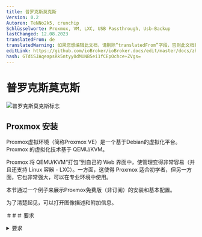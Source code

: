 ```yaml
---
title: 普罗克斯莫克斯
Version: 0.2
Autoren: TeNNo2k5, crunchip
Schlüsselworte: Proxmox, VM, LXC, USB Passthrough, Usb-Backup
lastChanged: 12.08.2023
translatedFrom: de
translatedWarning: 如果您想编辑此文档，请删除“translatedFrom”字段，否则此文档将再次自动翻译
editLink: https://github.com/ioBroker/ioBroker.docs/edit/master/docs/zh-cn/install/proxmox.md
hash: GTdiSJAqeapsRk5ntyy0dMUNB5ei1fCEpOchce+ZVgs=
---
```

# 普罗克斯莫克斯
![普罗克斯莫克斯标志](../../de/install/media/proxmox/Proxmox-logo-860.png)

## Proxmox 安装
Proxmox虚拟环境（简称Proxmox VE）是一个基于Debian的虚拟化平台。 Proxmox 的虚拟化技术基于 QEMU/KVM。

Proxmox 将 QEMU/KVM“打包”到自己的 Web 界面中，使管理变得非常容易（并且还支持 Linux 容器 - LXC）。一方面，这使得 Proxmox 适合初学者，但另一方面，它也非常强大，可以在专业环境中使用。

本节通过一个例子来展示Proxmox免费版（非订阅）的安装和基本配置。

为了清楚起见，可以打开图像描述和附加信息。

＃＃＃ 要求
<details><summary>要求</summary>

- 64位CPU
- CPU 和主板必须支持 Intel VT/AMD-V 虚拟化，并且必须在 BIOS 中激活。
- 1 GB RAM（仅适用于 Proxmox）——根据要操作的虚拟机数量，这里当然需要更多 RAM。因此，建议至少使用 8 GB 或更好的 16 GB RAM。

</详情>

### 创建 ISO 映像/可启动 USB 记忆棒
首先，您需要一个 ISO 映像，可以从 [Proxmox下载页面](https://www.proxmox.com/de/downloads/category/iso-images-pve) 下载。

<details><summary>Proxmox 异</summary>

![proxmox-iso](../../de/install/media/proxmox/proxmox-iso.png)

</详情>

安装时，必须使用此 ISO 映像创建可启动 USB 记忆棒。其内存至少应为 2 GB。创建可启动棒的方法有多种，请参阅[准备安装介质](https://pve.proxmox.com/wiki/Prepare_Installation_Media#_instructions_for_windows)

＃＃＃ 安装
必须在 UEFI/BIOS 中配置系统，以便可以从 USB 设备引导。插入 U 盘后，稍等片刻就会出现 Proxmox 安装菜单（如果没有出现，您也可以手动指定 U 盘作为启动介质（在大多数主板上，您可以使用 F8 或 F11 执行此操作）。

只需在安装菜单中选择“**安装 Proxmox VE**”即可。

<details><summary>安装菜单</summary>

![安装菜单](../../de/install/media/proxmox/installationsmenü.png)

</详情>

下一步是同意使用条款 (EULA)。

<details><summary>尤拉</summary>

![尤拉](../../de/install/media/proxmox/eula.png)

</详情>

接下来是选择要安装 Proxmox 的硬盘驱动器。如果服务器上安装了多个硬盘，请务必选择正确的硬盘！

<details><summary>硬盘选择</summary>

![硬盘选择](../../de/install/media/proxmox/festplattenauswahl.png)

</详情>

您还可以使用 **选项** 按钮指定安装硬盘驱动器的其他参数：

<details><summary>高级选项硬盘</summary>

![硬盘选项](../../de/install/media/proxmox/harddisk-options.png)

</详情>

Proxmox 使用 [逻辑卷管理器](https://de.wikipedia.org/wiki/Logical_Volume_Manager) (LVM)。通过此处的高级选项，可以对 LVM 等进行详细配置。
安装程序创建一个名为 pve 的卷组 (VG) 和名为 root（这里安装了 Proxmox 本身）的附加逻辑卷 (LV)、数据（存储 VM 虚拟磁盘的存储）和交换（这里交换文件已存储）。

<details><summary>通过高级设置，可以在此处指定某些参数：</summary>

- 文件系统：在这里您可以选择文件系统。这里的默认值是 ext4，在大多数情况下这是一个不错的选择。如果主机系统上有多个可用硬盘驱动器（以及大量 RAM），则具有适当 RAID 级别的 zfs 选项非常有意义。在这种情况下，您应该已经从根本上处理过 ZFS。
- hdsize：指定 Proxmox 应该使用的总硬盘大小。在这里，您通常选择整个硬盘驱动器大小，除非您想稍后添加更多分区。
- swapsize：确定交换卷的大小。这里的标准与内置内存大小相同，但最小为 4 GB，最大为 8 GB。
- maxroot：指定根卷（Proxmox 本身）的最大大小。 **这里需要提到的是，在基本安装时，后面需要的模板和iso镜像也存放在这里。**
- minfree：LVM 卷组 pve 上要释放的空间。如果磁盘大于 128 GB，则默认保留 16 GB 可用空间（LVM 始终需要一些可用内存来创建快照）。
- maxvz：设置数据卷的最大大小。

</详情>

通常您可以将所有选项保留为默认设置（即此处未指定任何内容）。这些已经针对大多数安装进行了最佳设置。

选择 Proxmox 的硬盘驱动器后，将请求本地化选项（国家/地区、时间和相关的键盘布局）：

<details><summary>本土化</summary>

![地点](../../de/install/media/proxmox/location.png)

</详情>

然后输入 root 用户的密码。此处还要求提供电子邮件地址。用于在出现重要系统消息时向此处指定的地址发送电子邮件。但是，这不一定是真实的电子邮件地址（然后作为管理员，您将不再通过电子邮件收到重要系统事件的通知）。

<details><summary>密码和电子邮件</summary>

![密码](../../de/install/media/proxmox/password.png)

</详情>

安装程序的下一步涉及网络设置。您可以从相应的界面中进行选择。主机名可以自由选择，但还必须指定DNS域。
作为 Fritzbox 用户的示例，它将是 `hostname.fritz.box`。
对于 IP 地址，最好指定静态 IP 地址（无 DHCP）。这包括 IP 地址本身（如 CIDR 表示法）、网关 IP（通常是路由器的 IP 地址）和要使用的 DNS 服务器（在私有环境中通常也是路由器的 IP 地址）。 Proxmox 通常会自动检测网络。

<details><summary>网络</summary>

![网络](../../de/install/media/proxmox/network.png)

</详情>

最后显示安装摘要：

<details><summary>概括</summary>

![概括](../../de/install/media/proxmox/zusammenfassung.png)

</详情>

通过检查设置并单击安装来安装系统。

<details><summary>安装</summary>

![安装](../../de/install/media/proxmox/installation.png)

</详情>

稍等片刻后，安装完成，必须重新启动系统（为此，请先移除带有 ISO 映像的 USB 记忆棒）。

然后您将看到终端。有关如何访问系统的说明已显示在此处：

<details><summary>安慰</summary>

![安慰](../../de/install/media/proxmox/konsole.png)

</详情>

现在它在浏览器中继续（例如 https://10.1.1.89:8006）。但是，首先会显示警告。这是因为在安装过程中生成了自签名证书，浏览器当然不知道该证书。此时您可以安全地忽略此消息 - 连接肯定是通过 HTTPS 加密的。该消息本身取决于浏览器。在此示例中，单击“**高级**”，然后单击“**继续到 10.1.1.89（不安全）**”

<details><summary>数据保护错误</summary>

![数据保护错误](../../de/install/media/proxmox/datenschutzfehler.png)

</详情>

然后使用 root 用户和安装期间选择的密码登录。您可以**首先**将此处的语言更改为德语，否则Proxmox界面将以英语显示，并且您无需再次输入用户名和密码。

<details><summary>登记</summary>

![登记](../../de/install/media/proxmox/anmeldung.png)

</详情>

登录后，您将立即收到一条消息，提示您没有该服务器的有效订阅。首先单击“确定”确认此消息。

<details><summary>订阅</summary>

![订阅](../../de/install/media/proxmox/subskription.png)

</详情>

现在必须调整 Proxmox 软件包源，以便您可以接收更新。

<details><summary>包来源</summary>

![包来源](../../de/install/media/proxmox/paketquellen.png)

</详情>

为此，**非订阅存储库**被添加到包源中。这可以在 Proxmox 实例的菜单`Updates > Repositories`下完成。可以使用“添加”按钮添加非订阅存储库：

<details><summary>非订阅</summary>

![没有订阅](../../de/install/media/proxmox/no-subscription.png)

</详情>

现在**企业存储库**应该被停用。为此，只需在存储库视图中选择 pve-enterprise 存储库，然后单击 **停用** 按钮。

存储库的配置如下所示：

<details><summary>企业存储库</summary>

![企业](../../de/install/media/proxmox/enterprise.png)

</详情>

＃＃＃ 更新
更改软件包源后，应执行初始系统更新。最好的方法是通过网络界面：

<details><summary>更新</summary>

![更新](../../de/install/media/proxmox/updates.png)

</详情>

只需选择所需的 Proxmox 节点（例如“pve”），然后单击“更新”下的“**更新**”。所谓的任务查看器在此处打开，当系统上执行任何活动时始终会显示该任务查看器。现在可以再次关闭任务查看器。顺便说一句，当显示任务查看器时，您不必等到任务完成（“任务确定”）；该对话框始终可以直接再次关闭 - 任务本身继续在后台运行。
如果现在有可用更新，则可以通过单击“**升级**”来安装它们。

然后，Web 控制台将在此处打开，您可以监控进度。

<details><summary>网页控制台</summary>

![网络控制台](../../de/install/media/proxmox/web-konsole.png)

</详情>

当然也可以通过命令行（例如通过 SSH）更新 Proxmox 服务器：

~~~ apt update && apt dist-upgrade ~~~

这里唯一重要的是你使用 **apt dist-upgrade** （在“普通”Debian/Ubuntu 机器上你倾向于使用 apt Upgrade）。然而，“dist-upgrade”对于 Proxmox 来说很重要，因为它更好地解决了操作 Proxmox 所需的依赖关系。

从这方面来看，Proxmox 的基本配置现已完成。如果您想更详细地了解 Proxmox，值得查看[Proxmox Wiki](https://pve.proxmox.com/wiki/Main_Page) 或在 [官方论坛](https://forum.proxmox.com/)。

---

## Proxmox - 创建虚拟 Qemu/KVM 机器 (VM) + 随后安装 ioBroker
本示例指南展示了如何创建 [虚拟机](https://pve.proxmox.com/wiki/Qemu/KVM_Virtual_Machines) (debian11)，然后在其中安装 ioBroker。

当然可以使用 Ubuntu 而不是 Debian，但请确保使用 Ubuntu Server **LTS 版本**。

为了清楚起见，可以打开图像描述和附加信息。

### 1 - 下载 ISO 映像
首先，您需要一个 [ISO镜像](https://www.debian.org/distrib/)（64 位 PC Netinst ISO），必须在基本安装中将其加载到根目录（本地）中（如果未创建其他驱动器）。

为此，请转至本地 > ISO 映像。有两个选择。

- 使用**上传**按钮，可以将之前存储在计算机上的ISO上传到Proxmox主机。
- **从 URL 下载** 可以通过 URL 将 ISO 直接下载到主机。为此，请复制 64 位 PC Netinst ISO 的链接地址（鼠标右键），粘贴 URL 并单击“**查询 URL**”来检索它。最后单击“**下载**”，现在将直接下载 ISO。

<details><summary>下载ISO</summary>

![虚拟机iso](../../de/install/media/proxmox/vm-iso.png)

![虚拟机 isourl](../../de/install/media/proxmox/vm-isourl.png)

</详情>

### 2 - 创建虚拟机
单击蓝色的 **创建 VM** 按钮，将打开一个窗口，必须在其中进行以下设置。

- 一般：分配主机名和密码，指定ID（从100开始），可以更改，但以后不能更改。
- 操作系统：存储选择（本地）和 ISO 映像 (debian-11-netinst.iso)
- 系统：一切保持默认设置，**检查 Qemu Agent**
- 磁盘：存储local-lvm，磁盘大小10GB（10-20GB应该足够了，以后可以更改，但这里不再进一步描述）。
- CPU：取决于计算机的强大程度（也可以随时调整，VM必须重新启动）
- 内存：以 MiB 为单位的 RAM 大小（也可以随时调整，必须重新启动 VM）
- 网络：vmbr0，其他一切保持指定
- 确认：在这里您可以再次看到摘要（勾选**创建后开始**），然后单击**完成**来创建虚拟机。

<details><summary>图像系列创建VM</summary>

![虚拟机通用](../../de/install/media/proxmox/vm-allgemein.png)

![虚拟机操作系统](../../de/install/media/proxmox/vm-os.png)

![虚拟机系统](../../de/install/media/proxmox/vm-system.png)

![虚拟机磁盘](../../de/install/media/proxmox/vm-disks.png)

![虚拟机CPU](../../de/install/media/proxmox/vm-cpu.png)

![虚拟机存储](../../de/install/media/proxmox/vm-speicher.png)

![虚拟机网络](../../de/install/media/proxmox/vm-netzwerk.png)

![虚拟机确认](../../de/install/media/proxmox/vm-bestätigen.png)

</详情>

### 3 - Debian 安装
VM 启动后，转到 VM 控制台并启动 **安装**。

<details><summary>安慰</summary>

![虚拟机安装](../../de/install/media/proxmox/vm-install.png)

</详情>

您将被引导完成安装，并且必须在此过程中进行一些设置。您需要使用 Tab 键、空格键和箭头键来操作它。由于尺寸的原因，这一系列图像中可以找到各种镜头。

<span style="color:red">**危险！ - 不得指定 root 密码。**</span>

一个通知：

不要选择 **iobroker** 作为您的用户名，因为这已在系统内部使用。

<details><summary>图像系列 Debian 安装</summary>

![虚拟机-1](../../de/install/media/proxmox/vm-1.png)

![VM-2](../../de/install/media/proxmox/vm-2.png)

![VM-3](../../de/install/media/proxmox/vm-3.png)

![VM-4](../../de/install/media/proxmox/vm-4.png)

![VM-5](../../de/install/media/proxmox/vm-5.png)

![VM-6](../../de/install/media/proxmox/vm-6.png)

![VM-7](../../de/install/media/proxmox/vm-7.png)

![VM-8](../../de/install/media/proxmox/vm-8.png)

![VM-9](../../de/install/media/proxmox/vm-9.png)

![VM-10](../../de/install/media/proxmox/vm-10.png)

![VM-11](../../de/install/media/proxmox/vm-11.png)

![VM-12](../../de/install/media/proxmox/vm-12.png)

![VM-13](../../de/install/media/proxmox/vm-13.png)

![VM-14](../../de/install/media/proxmox/vm-14.png)

![VM-15](../../de/install/media/proxmox/vm-15.png)

![VM-16](../../de/install/media/proxmox/vm-16.png)

![VM-17](../../de/install/media/proxmox/vm-17.png)

![VM-18](../../de/install/media/proxmox/vm-18.png)

![VM-19](../../de/install/media/proxmox/vm-19.png)

![VM-20](../../de/install/media/proxmox/vm-20.png)

![VM-21](../../de/install/media/proxmox/vm-21.png)

![VM-22](../../de/install/media/proxmox/vm-22.png)

![VM-23](../../de/install/media/proxmox/vm-23.png)

![VM-24](../../de/install/media/proxmox/vm-24.png)

![VM-25](../../de/install/media/proxmox/vm-25.png)

![VM-26](../../de/install/media/proxmox/vm-26.png)

</详情>

### 4 - 设置虚拟机
重新启动虚拟机，然后使用安装时分配的“用户名”和“密码”登录。然后是命令

~~~ IP地址~~~

已找到 IP 地址。这是通过 ssh 远程连接到虚拟机所必需的，如下一步所示。

<details><summary>IP地址</summary>

![虚拟机IP地址](../../de/install/media/proxmox/vm-ipaddr.png)

</详情>

现在可以通过 ssh（例如 Putty）访问虚拟机。在这里您还可以使用“用户名”和“密码”再次登录。
然后可以将网络地址从 **dhcp** 更改为 **静态**。 （推荐用于服务器操作）

~~~ sudo nano /etc/network/interfaces ~~~

<details><summary>网络/接口</summary>

![虚拟机纳米](../../de/install/media/proxmox/vm-nano.png)

![vm-dhcp](../../de/install/media/proxmox/vm-dhcp.png)

![虚拟机静态](../../de/install/media/proxmox/vm-statisch.png)

</详情>

使用组合键 CTRL + o 保存编辑器中的更改，然后按 ENTER，CTRL + x 退出编辑器。

对 IP 的更改仅在重新启动 VM 后才会生效。但在此之前，会检查 Qemu 访客代理是否处于活动状态

~~~ sudo systemctl status qemu-guest-agent ~~~

<details><summary>客座代理</summary>

![vm-qemuguest](../../de/install/media/proxmox/vm-qemuguest.png)

</详情>

<span style="color:orange">**危险！ - 对于 Ubuntu 安装，必须安装并启动 Qemu Guest Agent。**</span>

为此的命令：

~~~ sudo apt-get install qemu-guest-agent sudo systemctl start qemu-guest-agent ~~~

此外，为了能够安装 iobroker，必须重新安装 **curl**。
~~~ sudo apt安装curl ~~~

<details><summary>重新安装卷曲</summary>

![虚拟机卷曲](../../de/install/media/proxmox/vm-curl.png)

</详情>

要在 VM 中传递设备 (USB)，请选择 VM > 硬件 > 添加 > USB 设备 > 制造商/设备 ID。此处列出了所有连接的设备。

<details><summary>USB设备</summary>

![虚拟机USB](../../de/install/media/proxmox/vm-usb.png)

</详情>

为了使 VM 在计算机重新启动后也能自动启动 (Proxmox)，必须在 VM 选项中激活此项。

<details><summary>启动选项</summary>

![虚拟机启动](../../de/install/media/proxmox/vm-booten.png)

</详情>

VM 的安装和设置现已完成。现在可以重新启动 VM，然后可以安装 ioBroker。

---

## Proxmox - 创建 Linux 容器 (LXC) + 随后安装 ioBroker
本示例指南展示了如何创建 [LXC集装箱](https://pve.proxmox.com/wiki/Linux_Container) (debian11)，然后在其中安装 ioBroker。

为了清楚起见，可以打开图像描述和附加信息。

### 1 - 下载容器模板
首先，需要一个模板，在基本安装中必须将其加载到根目录（本地）中（如果没有创建其他驱动器）。

为此，请转至本地 > 容器模板。单击 **模板** 将打开一个选择列表。这里选择 debian-11-standard(bullseye) 并点击下载。

<details><summary>下载模板</summary>

![当地的](../../de/install/media/proxmox/local.png)

![模板](../../de/install/media/proxmox/templates.png)

![模板加载](../../de/install/media/proxmox/template-laden.png)

</详情>

### 2 - 创建 LXC
单击蓝色的 **创建 CT** 按钮，将打开一个窗口，现在必须在其中进行以下设置。

- 常规：分配主机名和密码，指定 ID（以 100 开头），但可以更改。
- 模板：存储选择（本地）和模板（debian-11-standard）
- 磁盘：分配磁盘大小（不要太大，可以随时放大）
- CPU：取决于电脑的强大程度（也可以随时调整）
- 内存：RAM/交换分配（可以随时调整，甚至在操作期间）
- 网络：静态 IP/CIDR 分配、网关，如果未设置 IPv6，则设置为 SLAAC
- DNS：通常不做任何更改（使用来自主机的值）
- 确认：摘要，（勾选**创建后开始**），然后单击**完成**以创建容器。

<details><summary>图像系列 创建 CT</summary>

![个人经历](../../de/install/media/proxmox/pve.png)

![LXC-将军](../../de/install/media/proxmox/lxc-allgemein.png)

![LXC模板](../../de/install/media/proxmox/lxc-template.png)

![lxc磁盘](../../de/install/media/proxmox/lxc-disks.png)

![中央处理器](../../de/install/media/proxmox/lxc-cpu.png)

![内存](../../de/install/media/proxmox/lxc-speicher.png)

![LXC网络](../../de/install/media/proxmox/lxc-netzwerk.png)

![域名解析](../../de/install/media/proxmox/lxc-dns.png)

![lxc-确认](../../de/install/media/proxmox/lxc-bestätigen.png)

![lxc 任务查看器](../../de/install/media/proxmox/lxc-taskviewer.png)

</详情>

### 3 - 设置 LXC
现在容器已经启动了，进入LXC控制台

<details><summary>安慰</summary>

![LXC控制台](../../de/install/media/proxmox/lxc-konsole.png)

</详情>

在这里，您首先使用之前分配的密码（创建 LXC 时分配的密码）以 root 身份登录并将其更新。

~~~ apt 更新 && apt 升级 ~~~

<details><summary>升级</summary>

![LXC升级](../../de/install/media/proxmox/lxc-upgrade.png)

</详情>

立即指出时区仍需设置。

~~~ dpkg-重新配置tzdata ~~~

<details><summary>时区</summary>

![LXC-tz数据](../../de/install/media/proxmox/lxc-tzdata.png)

![LXC区](../../de/install/media/proxmox/lxc-area.png)

![LXC 时区](../../de/install/media/proxmox/lxc-timezone.png)

</详情>

现在 **sudo** 和 **curl** 将被安装。需要 Sudo 才能正确创建将来在控制台上使用的用户，如下一步所示。在最后一步中需要使用 Curl 来检索 ioBroker 安装脚本。

~~~ apt install sudo curl ~~~

<details><summary>重新安装</summary>

![lxc须藤](../../de/install/media/proxmox/lxc-sudo.png)

</详情>

现在您创建未来的用户。在这种情况下替换“用户名”。为用户分配密码。其余的可以用ENTER确认。

一个通知：

不要选择 **iobroker** 作为您的用户名，因为这已在系统内部使用。

~~~ 添加用户 用户名 ~~~

然后必须将用户分配到 sudo 组。

~~~ usermod -aG sudo 用户名 ~~~

<details><summary>创建用户</summary>

![lxc添加用户](../../de/install/media/proxmox/lxc-adduser.png)

</详情>

最后一步，在安装ioBroker之前，注销一次

~~~退出~~~

然后用新用户登录。现在可以安装 iobroker。

<details><summary>注销并使用用户登录</summary>

![lxc用户登录](../../de/install/media/proxmox/lxc-useranmeldung.png)

</详情>

为了使 LXC 即使在计算机重新启动 (Proxmox) 后也能自动启动，必须在容器选项中激活它。

<details><summary>启动选项</summary>

![lxc启动](../../de/install/media/proxmox/lxc-booten.png)

</详情>

---

## 安装 ioBroker
安装 ioBroker 所需的只是一个命令。

~~~curl -sLf https://iobroker.net/install.sh |重击-~~~

安装步骤分为4步，全自动。

- 安装先决条件 (1/4)
- 创建ioBroker用户和目录（2/4）
- 安装 ioBroker (3/4)
- 完成安装 (4/4)

<details><summary>安装人员</summary>

![iobroker安装程序](../../de/install/media/proxmox/iobroker-installer.png)

![iobroker-安装程序1](../../de/install/media/proxmox/iobroker-installer1.png)

![iobroker-安装程序2](../../de/install/media/proxmox/iobroker-installer2.png)

![iobroker-installer3](../../de/install/media/proxmox/iobroker-installer3.png)

</详情>

当最后出现以下内容时，说明安装成功。

~~~ ioBroker安装成功在浏览器中打开http://10.1.1.222:8081，开始配置！ ~~~

这也意味着现在可以通过该地址在浏览器中访问ioBroker。如果一切正常，没有任何问题，您将看到 ioBroker 设置。现在，助手将指导您完成几个步骤。

<details><summary>图片系列 ioBroker 助手</summary>

![iobroker 设置](../../de/install/media/proxmox/iobroker-setup.png)

![iobroker 设置1](../../de/install/media/proxmox/iobroker-setup1.png)

![iobroker 设置2](../../de/install/media/proxmox/iobroker-setup2.png)

![iobroker设置3](../../de/install/media/proxmox/iobroker-setup3.png)

![iobroker设置4](../../de/install/media/proxmox/iobroker-setup4.png)

![iobroker设置5](../../de/install/media/proxmox/iobroker-setup5.png)

![iobroker设置6](../../de/install/media/proxmox/iobroker-setup6.png)

</详情>

然后，您可以选择搜索设备和服务。可以自动创建所需的适配器/实例。

<details><summary>图片系列设备/服务搜索</summary>

![设备搜索](../../de/install/media/proxmox/gerätesuche.png)

![实例](../../de/install/media/proxmox/instanzen.png)

![iobroker就绪](../../de/install/media/proxmox/iobroker-fertig.png)

</详情>

ioBroker 安装现已完成。根据应用和愿望，可以随时安装额外的适配器。

---

## Proxmox - LXC（Linux 容器）-> 传递 USB 设备
这部分说明逐步解释了如何将 Proxmox 中的 USB 设备（USB 直通）传递到 LXC（Linux 容器）。

使用VM，可以直接通过Proxmox Web界面传递USB设备；使用Linux容器，目前必须手动编辑lxc配置文件。

这些说明描述了如何集成 **Texas Instruments Inc. CC2531** Zigbee 棒，但相同的步骤也可类似地用于其他 Zigbee 棒（ConBee、CC2652P 等）或除 USB 网络设备之外的其他 USB 设备可以使用（蓝牙/WLAN）。

* 本部分说明使用 Proxmox 7.1 版。

### 1.) 收集有关 USB 设备的信息
<details>

建立与 Proxmox 的 SSH 连接：

~~~ ssh root@IP地址~~~

<span style="color:red">**如果 USB 设备已连接到 Proxmox 主机，请暂时拔下该设备。**</span>

以下命令列出 Proxmox 主机上当前连接的所有 USB 设备：

~~~lsusb~~~

![proxmoxlxc00](../../de/install/media/proxmox/proxmoxlxc00.PNG)

现在将要集成的USB设备插入Proxmox主机并再次执行lsusb命令

![proxmoxlxc01](../../de/install/media/proxmox/proxmoxlxc01.PNG)

在屏幕截图中，您可以看到列出了 USB 总线编号：**001** 和设备编号：**003** 的新设备。

除其他外，使用以下命令需要此信息：从设备输出**主设备号**：

~~~ ls -l /dev/bus/usb/001/003 ~~~

在命令中使用 USB 总线编号和设备编号的输出非常重要！

***ls -l /dev/bus/usb/USB 总线编号/设备编号***

![proxmoxlxc02](../../de/install/media/proxmox/proxmoxlxc02.PNG)

在此示例中，USB 设备的主设备号为 **189**，请在文本文件中记下您的设备的值，并附注：#1

![proxmoxlxc03](../../de/install/media/proxmox/proxmoxlxc03.PNG)

接下来，我们输出 USB 设备的唯一 id，并在文本文件中用注释记下输出值：#2

~~~ ls /dev/serial/by-id/ ~~~

![proxmoxlxc04](../../de/install/media/proxmox/proxmoxlxc04.PNG)

![proxmoxlxc05](../../de/install/media/proxmox/proxmoxlxc05.PNG)

最后一步，输出 ttyACM 的主设备号并用注释注明：#3：

~~~ ls -l /dev/ttyACM* ~~~

![proxmoxlxc06](../../de/install/media/proxmox/proxmoxlxc06.PNG)

>*如果没有输出，请使用“ls -l /dev/serial/by-id/”检查USB设备是否被系统集成为ttyUSB，如果是，请替换以下所有引用**ttyACM的命令... **通过** tyUSB...** 如果没有输出出现，则它不是 USB CDC 类设备（串行通信），因此可以忽略集成 ttyACM 的所有要点。*

因此，我们注意到 USB 设备中集成到 lxc 配置文件中所需的 **三个** 值。

![proxmoxlxc07](../../de/install/media/proxmox/proxmoxlxc07.PNG)

</详情>

### 2.) 编辑LXC配置文件
<details>

使用以下命令切换到 Proxmox 主机上的 LXC 配置目录：

~~~ cd /etc/pve/lxc ~~~

配置文件的 ID 号与创建 lxc 时分配的 ID 号相同！

![proxmoxlxc08](../../de/install/media/proxmox/proxmoxlxc08.PNG)

![proxmoxlxc09](../../de/install/media/proxmox/proxmoxlxc09.PNG)

在编辑配置文件之前，应创建备份副本：

~~~ cp 201.conf 201.conf.backup ~~~

![proxmoxlxc10](../../de/install/media/proxmox/proxmoxlxc10.PNG)

现在使用 vi 或 nano 编辑配置文件：

~~~ Nano 201.conf ~~~

![proxmoxlxc11](../../de/install/media/proxmox/proxmoxlxc11.PNG)

在配置文件末尾添加以下内容：

~~~ lxc.cgroup2.devices.allow：c 189：* rwm lxc.mount.entry：usb-Texas_Instruments_TI_CC2531_USB_CDC___0X00124B0012023529-if00 dev/serial/by-id/usb-Texas_Instruments_TI_CC2531_USB_CDC___0 X00124 B0012023529-if00 无绑定，可选，创建=文件

lxc.cgroup2.devices.allow: c 166:* rwm lxc.mount.entry: /dev/ttyACM0 dev/ttyACM0 none 绑定，可选，创建=文件 ~~~

将标记的值替换为笔记中注明的条目！

![12](../../de/install/media/proxmox/proxmoxlxc12.PNG)

* 第一行指主设备号 **189** 注：#1
* 在第二行中，来自 note: #2 的唯一 id (usb-Texas_Instruments_TI_CC2531_USB_CDC___0X00124B0012023529-if00) 是单独指定的，并带有绝对路径，请注意，整个文本写在一行中，没有换行符。
* 第三行显示 ttyACM 的主设备号 **166**（来自注释：#3）。

保存配置文件（在 Nano 编辑器中使用组合键：CTRL + o & CTRL + x 退出编辑器）

</br>

<span style="color:orange">**危险！ - 如果您的容器有活动快照：**</span>

<details>

那么 lxc.cgroup 代码不属于配置文件的末尾，而是属于快照的第一个条目之前。

![proxmoxlxc18](../../de/install/media/proxmox/proxmoxlxc18.PNG)

</详情>

<span style="color:orange">**危险！ - Proxmox 7.0 版本之前的安装：**</span>

<details>

将条目替换为

~~~ lxc.cgroup2 ~~~

通过

~~~ lxc.cgroup ~~~

</详情>

</br> 最后，发出以下命令来设置 ttyACM0 所需的权限：

~~~ chmod o+rw /dev/ttyACM* ~~~

要将调整应用于 lxc，请使用 **pct stop id / pct start id** 从容器执行冷启动：

~~~ pct 停止 201 ~~~

~~~ pct开始201 ~~~

</br>

<span style="color:green">**提示，最好在外部存储工作配置文件的副本，例如B. 集成的 Proxmox 备份服务不会备份您的配置内容！**</span>

</br>

</详情>

### 3.) 检查 LXC USB 直通和 Zigbee 实例配置
<details>

建立与 LXC 的 SSH 连接：

~~~ ssh用户@IP地址~~~

使用命令：

~~~lsusb~~~

&

~~~ ls -l /dev ~~~

它检查对配置文件的调整是否成功。

![proxmoxlxc13](../../de/install/media/proxmox/proxmoxlxc13.PNG)

* 正如您在屏幕截图中看到的，容器现在可以访问 USB 设备。

* 重要的是ttyACM0在屏幕截图中具有相同的权限，即**crw-rw-rw- 1无人nogroup**

>***如果不检查配置文件中的所有值是否都按照描述设置，如果权限仍然不匹配，则跳转到第5点.***

* 在屏幕截图中您还可以看到 cc2531 的设备编号已从值 3 更改为 4，这是因为棒同时被拔出并再次插入。但是，由于在配置文件中指定了唯一 ID 而不是总线/设备编号，因此 USB 直通将继续工作。

如果如上所述将 Zigbee 棒传递到容器，则它必须位于 Zigbee 适配器设置中的 iobroker 项 COM 端口名称下

~~~ /dev/ttyACM0 ~~~

必须指定以便适配器能够寻址正确的设备。

![proxmoxlxc14](../../de/install/media/proxmox/proxmoxlxc14.PNG)

</详情>

### 4.) ttyACM0 永久权限调整的 UDEV 规则
<details>

在第 3 步结束时使用命令

~~~ chmod o+rw /dev/ttyACM* ~~~

ttyACM0 的适当权限已设置，但这些权限更改会在 Proxmox 主机重新启动时重置。Proxmox 主机上需要 udev 规则才能进行永久调整。

使用 lsusb 我们再次列出当前连接的 USB 设备：

~~~lsusb~~~

![proxmoxlxc15](../../de/install/media/proxmox/proxmoxlxc15.PNG)

这次我们按ID记下数值，本例为**0451:16a8**

* 第一个值：***0451*** 代表 **idVendor**，第二个值：***16a8*** 代表 **idProduct**。

现在使用 vi 或 nano 在 /etc/udev/rules.d 下创建 udev 规则：

~~~ 纳米 /etc/udev/rules.d/50-myusb.rules ~~~

并添加以下内容：

~~~ 子系统==“usb”，ATTRS {idVendor} ==“0451”，ATTRS {idProduct}==“16a8”，GROUP =“用户”，MODE =“0666”~~~

![proxmoxlxc16](../../de/install/media/proxmox/proxmoxlxc16.PNG)

最后，运行以下命令激活udev规则：

~~~ udevadm 控制 --reload ~~~

</详情>

### 5.) 故障排除
<details>

**错误：** lxc 中的 ttyACM0 权限不适合或在短时间内丢失（ConBee II）。

~~~ ls -l /dev/ttyACM0 c--------- 0 无人 nogroup 166, 0 二月 7 日 14:29 ttyACM0 ~~~

</br>

**解决方案：** 使用 mknod 为容器创建持久绑定。

为此，在路径 **“/var/lib/lxc/CONTAINERID”** 中创建文件夹 **devices**，并使用 mknod 在此文件夹中创建绑定：

~~~ mkdir /var/lib/lxc/201/devices ~~~

~~~ cd /var/lib/lxc/201/devices ~~~

~~~ mknod -m 666 ttyACM0 c 166 0 ~~~

+ *mknod 在路径中创建一个名为 ttyACM0 的文件（只要该文件存在，设备就绑定到 lxc）*

![proxmoxlxc17](../../de/install/media/proxmox/proxmoxlxc17.PNG)

***主要设备号和ttyACM..必要时进行调整***

然后必须调整 lxc 配置文件中的条目：

~~~ lxc.mount.entry: /dev/ttyACM0 dev/ttyACM0 无绑定，可选，创建=文件 ~~~

被替换为：

~~~ lxc.mount.entry: /var/lib/lxc/CONTAINERID/devices/ttyACM0 dev/ttyACM0 none 绑定，可选，创建=文件 ~~~

</详情>

---

## 设置 USB 记忆棒/磁盘用于备份
为了以后可以单独保存备份，可以在 Proxmox 主机上以棒或磁盘的形式集成 USB 设备。
为此，设备必须具有特定的格式。
常见的[文件系统](https://wiki.ubuntuusers.de/Dateisystem/)是**vFAT**或**NTFS**。 Linux 以及 Windows 或 MacOS 都可以读取两者。
对于纯 Linux 通常是 **EXT4**。

如果数据载体仍未分区或者您想重新格式化它，您可以在 Windows PC (ntfs) 上或直接在 Proxmox 服务器上执行此操作。
准备好数据载体后，就可以将其安装在系统中，然后直接通过 Proxmox Gui 添加为存储（目录）。

<span style="color:orange">**危险！ - 重新格式化时，数据载体上的所有先前数据都将被删除</span>

以下示例说明涉及直接在 Proxmox 主机上进行设置。您还可以使用 ssh/putty。

**请注意，以下命令需要root。如果主机上使用单独的用户，则以下命令必须在前面加上sudo才能执行。**

### 准备设备
### 1 - 识别设备
首先，您使用[LSBLK](https://wiki.ubuntuusers.de/lsblk/)定位设备。建议在插入之前和之后执行一次该命令。这使得设备更容易识别。

~~~ lsblk ~~~

然后它看起来像这样（字母根据集成的设备数量而变化）

~~~ sdd 8:48 0 119.2G 0 磁盘 ├─sdd1 8:49 0 119.2G 0 部分 └─sdd9 8:57 0 8M 0 部分 sde 8:64 0 931.5G 0 磁盘 <-- 这是磁盘 / dev/sde └─sde1 8:65 0 931.5G 0 部分 <-- 这是第一个分区 /dev/sde1，如果已经格式化了 sr0 11:0 1 1024M 0 rom sr1 11:1 1 1024M 0 rom ~~~

### 2 - 分区
驱动器通过菜单驱动的[cfdisk](https://wiki.ubuntuusers.de/fdisk/)进行分区

~~~ cfdisk /dev/sde ~~~

### 3 - 创建文件系统
现在之前创建的分区仍然需要格式化。如上所述，根据预期用途有不同的选择。
使用命令[MKFS](https://wiki.ubuntuusers.de/Formatieren/)和适当的参数格式化分区。

~~~ mkfs.vfat /dev/sde1 ~~~

### 4 - 安装驱动器
为了能够使用完整的数据载体，它必须是[安装的](https://wiki.ubuntuusers.de/mount/)。

为此，将创建一个合适的安装点，以便在重新启动后自动重新安装数据载体，您还需要在 [/etc/fstab](https://wiki.ubuntuusers.de/fstab/) 中添加合适的条目。

为此，必须读取驱动器的唯一 **UUID**。

创建挂载点 ~~~ mkdir /media/ext_usb ~~~

挂载磁盘~~~挂载 /dev/sde1 /media/ext_usb ~~~

确定UUID ~~~ blkid | grep -i sde ~~~ 结果为 ~~~ /dev/sde1: LABEL="Export_Images" UUID="136b058d-f0c8-406d-a82b-2adcc00b72bf" UUID_SUB="951e8519-8478-4d64-b093-c3597147f989" BLOCK_SIZE= “4096”类型=“btrfs”PARTUUID=“00011a10-01”~~~

使用 nano 编辑 */etc/fstab* 中的条目 ~~~ nano /etc/fstab ~~~ 现在添加并保存此条目 ~~~ UUID="136b058d-f0c8-406d-a82b-2adcc00b72bf" /media/ ext_usb vfat 默认 0 0 ~~~

### 5- 在 Proxmox 中添加存储
现在可以在数据中心>存储下添加目录。 ID名称可以自由选择，例如*usb-backup*。

路径在 *Directory* 列中指定，在本例中为 */media/ext_usb*。

在*内容*下，您只需选择所需的请求。